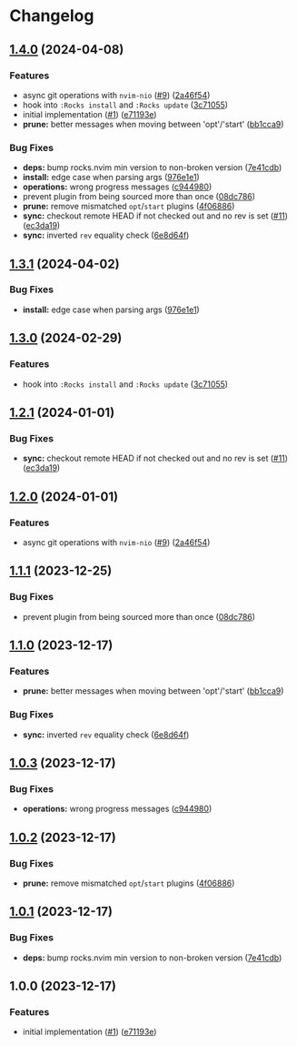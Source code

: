 # Changelog

## [1.4.0](https://github.com/danyspin97/rocks-git.nvim/compare/v1.3.1...v1.4.0) (2024-04-08)


### Features

* async git operations with `nvim-nio` ([#9](https://github.com/danyspin97/rocks-git.nvim/issues/9)) ([2a46f54](https://github.com/danyspin97/rocks-git.nvim/commit/2a46f549ff9b7742dece161f62a5edf0ec400b6d))
* hook into `:Rocks install` and `:Rocks update` ([3c71055](https://github.com/danyspin97/rocks-git.nvim/commit/3c71055029cb38eb3cc08e7e0d212fa68d6cd64b))
* initial implementation ([#1](https://github.com/danyspin97/rocks-git.nvim/issues/1)) ([e71193e](https://github.com/danyspin97/rocks-git.nvim/commit/e71193e85818c9a5bf71943c3d3f96115f0b032f))
* **prune:** better messages when moving between 'opt'/'start' ([bb1cca9](https://github.com/danyspin97/rocks-git.nvim/commit/bb1cca9df3f366866f16a035f0bd369b13d1d9ac))


### Bug Fixes

* **deps:** bump rocks.nvim min version to non-broken version ([7e41cdb](https://github.com/danyspin97/rocks-git.nvim/commit/7e41cdbca334267d6bbab29ddccd3ba174271e59))
* **install:** edge case when parsing args ([976e1e1](https://github.com/danyspin97/rocks-git.nvim/commit/976e1e18b141d2fdf216be684da5a2e5516ce5a8))
* **operations:** wrong progress messages ([c944980](https://github.com/danyspin97/rocks-git.nvim/commit/c944980ea387220ec878098b273bef90092033fb))
* prevent plugin from being sourced more than once ([08dc786](https://github.com/danyspin97/rocks-git.nvim/commit/08dc786d6e415cdc6fe07f17a2c8506104f762fe))
* **prune:** remove mismatched `opt`/`start` plugins ([4f06886](https://github.com/danyspin97/rocks-git.nvim/commit/4f06886adf6a79f49b035ec530c9bc9becb13fdc))
* **sync:** checkout remote HEAD if not checked out and no rev is set ([#11](https://github.com/danyspin97/rocks-git.nvim/issues/11)) ([ec3da19](https://github.com/danyspin97/rocks-git.nvim/commit/ec3da19f449d3a0d18b01d58682213fd88edaf23))
* **sync:** inverted `rev` equality check ([6e8d64f](https://github.com/danyspin97/rocks-git.nvim/commit/6e8d64f51d19d8a90c98b33f8dfeced3bd742119))

## [1.3.1](https://github.com/nvim-neorocks/rocks-git.nvim/compare/v1.3.0...v1.3.1) (2024-04-02)


### Bug Fixes

* **install:** edge case when parsing args ([976e1e1](https://github.com/nvim-neorocks/rocks-git.nvim/commit/976e1e18b141d2fdf216be684da5a2e5516ce5a8))

## [1.3.0](https://github.com/nvim-neorocks/rocks-git.nvim/compare/v1.2.1...v1.3.0) (2024-02-29)


### Features

* hook into `:Rocks install` and `:Rocks update` ([3c71055](https://github.com/nvim-neorocks/rocks-git.nvim/commit/3c71055029cb38eb3cc08e7e0d212fa68d6cd64b))

## [1.2.1](https://github.com/nvim-neorocks/rocks-git.nvim/compare/v1.2.0...v1.2.1) (2024-01-01)


### Bug Fixes

* **sync:** checkout remote HEAD if not checked out and no rev is set ([#11](https://github.com/nvim-neorocks/rocks-git.nvim/issues/11)) ([ec3da19](https://github.com/nvim-neorocks/rocks-git.nvim/commit/ec3da19f449d3a0d18b01d58682213fd88edaf23))

## [1.2.0](https://github.com/nvim-neorocks/rocks-git.nvim/compare/v1.1.1...v1.2.0) (2024-01-01)


### Features

* async git operations with `nvim-nio` ([#9](https://github.com/nvim-neorocks/rocks-git.nvim/issues/9)) ([2a46f54](https://github.com/nvim-neorocks/rocks-git.nvim/commit/2a46f549ff9b7742dece161f62a5edf0ec400b6d))

## [1.1.1](https://github.com/nvim-neorocks/rocks-git.nvim/compare/v1.1.0...v1.1.1) (2023-12-25)


### Bug Fixes

* prevent plugin from being sourced more than once ([08dc786](https://github.com/nvim-neorocks/rocks-git.nvim/commit/08dc786d6e415cdc6fe07f17a2c8506104f762fe))

## [1.1.0](https://github.com/nvim-neorocks/rocks-git.nvim/compare/v1.0.3...v1.1.0) (2023-12-17)


### Features

* **prune:** better messages when moving between 'opt'/'start' ([bb1cca9](https://github.com/nvim-neorocks/rocks-git.nvim/commit/bb1cca9df3f366866f16a035f0bd369b13d1d9ac))


### Bug Fixes

* **sync:** inverted `rev` equality check ([6e8d64f](https://github.com/nvim-neorocks/rocks-git.nvim/commit/6e8d64f51d19d8a90c98b33f8dfeced3bd742119))

## [1.0.3](https://github.com/nvim-neorocks/rocks-git.nvim/compare/v1.0.2...v1.0.3) (2023-12-17)


### Bug Fixes

* **operations:** wrong progress messages ([c944980](https://github.com/nvim-neorocks/rocks-git.nvim/commit/c944980ea387220ec878098b273bef90092033fb))

## [1.0.2](https://github.com/nvim-neorocks/rocks-git.nvim/compare/v1.0.1...v1.0.2) (2023-12-17)


### Bug Fixes

* **prune:** remove mismatched `opt`/`start` plugins ([4f06886](https://github.com/nvim-neorocks/rocks-git.nvim/commit/4f06886adf6a79f49b035ec530c9bc9becb13fdc))

## [1.0.1](https://github.com/nvim-neorocks/rocks-git.nvim/compare/v1.0.0...v1.0.1) (2023-12-17)


### Bug Fixes

* **deps:** bump rocks.nvim min version to non-broken version ([7e41cdb](https://github.com/nvim-neorocks/rocks-git.nvim/commit/7e41cdbca334267d6bbab29ddccd3ba174271e59))

## 1.0.0 (2023-12-17)


### Features

* initial implementation ([#1](https://github.com/nvim-neorocks/rocks-git.nvim/issues/1)) ([e71193e](https://github.com/nvim-neorocks/rocks-git.nvim/commit/e71193e85818c9a5bf71943c3d3f96115f0b032f))

